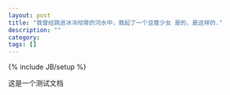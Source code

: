```yaml
---
layout: post
title: "我曾经跳进冰冷彻骨的河水中，救起了一个豆蔻少女 是的，是这样的."
description: ""
category: 
tags: []
---
```

{% include JB/setup %}

<p>这是一个测试文档</p>
